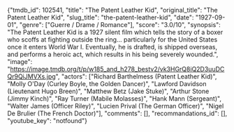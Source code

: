 {"tmdb_id": 102541, "title": "The Patent Leather Kid", "original_title": "The Patent Leather Kid", "slug_title": "the-patent-leather-kid", "date": "1927-09-01", "genre": ["Guerre / Drame / Romance"], "score": "3.0/10", "synopsis": "The Patent Leather Kid is a 1927 silent film which tells the story of a boxer who scoffs at fighting outside the ring... particularly for the United States once it enters World War I. Eventually, he is drafted, is shipped overseas, and performs a heroic act, which results in his being severely wounded.", "image": "https://image.tmdb.org/t/p/w185_and_h278_bestv2/vk3HGrQ8iQ2D3uuDCQr9QiJMVXs.jpg", "actors": ["Richard Barthelmess (Patent Leather Kid)", "Molly O'Day (Curley Boyle, the Golden Dancer)", "Lawford Davidson (Lieutenant Hugo Breen)", "Matthew Betz (Jake Stuke)", "Arthur Stone (Jimmy Kinch)", "Ray Turner (Mabile Molasses)", "Hank Mann (Sergeant)", "Walter James (Officer Riley)", "Lucien Prival (The German Officer)", "Nigel De Brulier (The French Doctor)"], "comments": [], "recommandations_id": [], "youtube_key": "notfound"}